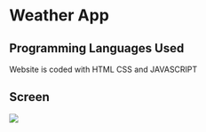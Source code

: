 # <h1> Weather App</h1>


<h2> Programming Languages Used</h2>

Website is coded with HTML CSS and JAVASCRIPT

<h2>Screen </h2>

![](App.gif)
